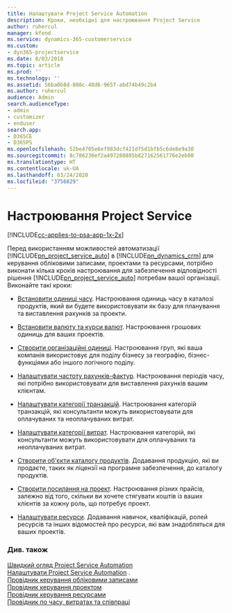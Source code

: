 ```yaml
---
title: Налаштувати Project Service Automation
description: Кроки, необхідні для настроювання Project Service
author: ruhercul
manager: kfend
ms.service: dynamics-365-customerservice
ms.custom:
- dyn365-projectservice
ms.date: 8/03/2018
ms.topic: article
ms.prod: ''
ms.technology: ''
ms.assetid: 56ba0b8d-808c-48d6-965f-abd74b49c2b4
ms.author: ruhercul
audience: Admin
search.audienceType:
- admin
- customizer
- enduser
search.app:
- D365CE
- D365PS
ms.openlocfilehash: 52be4705e6ef983dcf421df5d1bfb5c6de8e9a30
ms.sourcegitcommit: 8c786230ef2a497280885b827162561776e2eb00
ms.translationtype: HT
ms.contentlocale: uk-UA
ms.lasthandoff: 03/24/2020
ms.locfileid: "3756829"
---
```

# <a name="configure-project-service"></a>Настроювання Project Service

[!INCLUDE[cc-applies-to-psa-app-1x-2x](../includes/cc-applies-to-psa-app-1x-2x.md)]

Перед використанням можливостей автоматизації [!INCLUDE[pn_project_service_auto](../includes/pn-project-service-auto.md)] в [!INCLUDE[pn_dynamics_crm](../includes/pn-dynamics-crm.md)] для керування обліковими записами, проектами та ресурсами, потрібно виконати кілька кроків настроювання для забезпечення відповідності рішення [!INCLUDE[pn_project_service_auto](../includes/pn-project-service-auto.md)] потребам вашої організації. Виконайте такі кроки:  
  
-   [Встановити одиниці часу](../project-service/set-up-time-units.md). Настроювання одиниць часу в каталозі продуктів, який ви будете використовувати як базу для планування та виставлення рахунків за проекти.  
  
-   [Встановити валюту та курси валют](../project-service/set-up-currencies-exchange-rates.md). Настроювання грошових одиниць для ваших проектів.  
  
-   [Створити організаційні одиниці](../project-service/create-organizational-units.md). Настроювання груп, які ваша компанія використовує для поділу бізнесу за географію, бізнес-функціями або іншого логічного поділу.  
  
-   [Налаштувати частоту рахунків-фактур](../project-service/set-up-invoice-frequencies.md). Настроювання періодів часу, які потрібно використовувати для виставлення рахунків вашим клієнтам.  
  
-   [Налаштувати категорії транзакцій](../project-service/configure-transaction-categories.md). Настроювання категорій транзакцій, які консультанти можуть використовувати для оплачуваних та неоплачуваних витрат.  
  
-   [Налаштувати категорії витрат](../project-service/configure-expense-categories.md). Настроювання категорій, які консультанти можуть використовувати для оплачуваних та неоплачуваних витрат.  
  
-   [Створити об'єкти каталогу продуктів](../project-service/create-product-catalog-items.md). Додавання продукцію, які ви продаєте, таких як ліцензії на програмне забезпечення, до каталогу продуктів.  
  
-   [Створити посилання на проект](../project-service/create-price-list.md). Настроювання різних прайсів, залежно від того, скільки ви хочете стягувати коштів із ваших клієнтів за кожну роль, що потребує проект.  
  
-   [Налаштувати ресурси](../project-service/set-up-resources.md). Додавання навичок, кваліфікацій, ролей ресурсів та інших відомостей про ресурси, які вам знадобляться для ваших проектів.  
  
### <a name="see-also"></a>Див. також  
 [Швидкий огляд Project Service Automation](../project-service/overview.md)   
 [Налаштувати Project Service Automation](../project-service/configure.md) .   
 [Провідник керування обліковими записами](../project-service/account-manager-guide.md)   
 [Провідник керування проектом](../project-service/project-manager-guide.md)   
 [Провідник керування ресурсами](../project-service/resource-manager-guide.md)   
 [Провідник по часу, витратах та співпраці](../project-service/time-expense-collaboration-guide.md)
